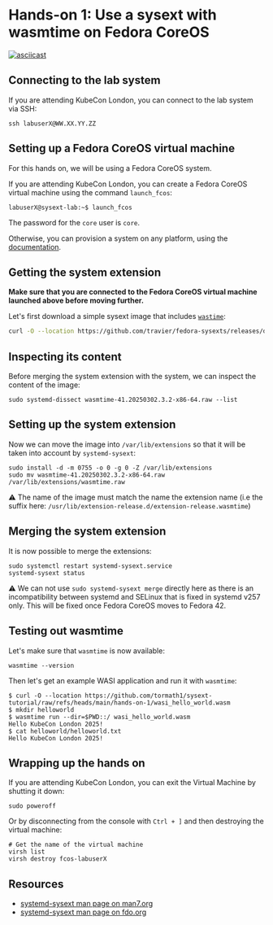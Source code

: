# Hands-on 1: Use a sysext with wasmtime on Fedora CoreOS

[![asciicast](https://asciinema.org/a/710119.svg)](https://asciinema.org/a/710119)

## Connecting to the lab system

If you are attending KubeCon London, you can connect to the lab system via SSH:

```
ssh labuserX@WW.XX.YY.ZZ
```

## Setting up a Fedora CoreOS virtual machine

For this hands on, we will be using a Fedora CoreOS system.

If you are attending KubeCon London, you can create a Fedora CoreOS virtual
machine using the command `launch_fcos`:

```
labuserX@sysext-lab:~$ launch_fcos
```

The password for the `core` user is `core`.

Otherwise, you can provision a system on any platform, using the
[documentation](https://docs.fedoraproject.org/en-US/fedora-coreos/).

## Getting the system extension

**Make sure that you are connected to the Fedora CoreOS virtual machine
launched above before moving further.**

Let's first download a simple sysext image that includes
[`wastime`](https://wasmtime.dev/):

```bash
curl -O --location https://github.com/travier/fedora-sysexts/releases/download/fedora-coreos-stable/wasmtime-41.20250302.3.2-x86-64.raw
```

## Inspecting its content

Before merging the system extension with the system, we can inspect the content
of the image:

```
sudo systemd-dissect wasmtime-41.20250302.3.2-x86-64.raw --list
```

## Setting up the system extension

Now we can move the image into `/var/lib/extensions` so that it will be taken
into account by `systemd-sysext`:

```
sudo install -d -m 0755 -o 0 -g 0 -Z /var/lib/extensions
sudo mv wasmtime-41.20250302.3.2-x86-64.raw /var/lib/extensions/wasmtime.raw
```

:warning: The name of the image must match the name the extension name (i.e the
suffix here: `/usr/lib/extension-release.d/extension-release.wasmtime`)

## Merging the system extension

It is now possible to merge the extensions:

```
sudo systemctl restart systemd-sysext.service
systemd-sysext status
```

:warning: We can not use `sudo systemd-sysext merge` directly here as there is
an incompatibility between systemd and SELinux that is fixed in systemd v257
only. This will be fixed once Fedora CoreOS moves to Fedora 42.

## Testing out wasmtime

Let's make sure that `wasmtime` is now available:

```
wasmtime --version
```

Then let's get an example WASI application and run it with `wasmtime`:

```
$ curl -O --location https://github.com/tormath1/sysext-tutorial/raw/refs/heads/main/hands-on-1/wasi_hello_world.wasm
$ mkdir helloworld
$ wasmtime run --dir=$PWD::/ wasi_hello_world.wasm
Hello KubeCon London 2025!
$ cat helloworld/helloworld.txt
Hello KubeCon London 2025!
```

## Wrapping up the hands on

If you are attending KubeCon London, you can exit the Virtual Machine
by shutting it down:

```
sudo poweroff
```

Or by disconnecting from the console with `Ctrl + ]` and then destroying the
virtual machine:

```
# Get the name of the virtual machine
virsh list
virsh destroy fcos-labuserX
```

## Resources

* [systemd-sysext man page on man7.org](https://man7.org/linux/man-pages/man8/systemd-sysext.8.html)
* [systemd-sysext man page on fdo.org](https://www.freedesktop.org/software/systemd/man/latest/systemd-sysext.html)
